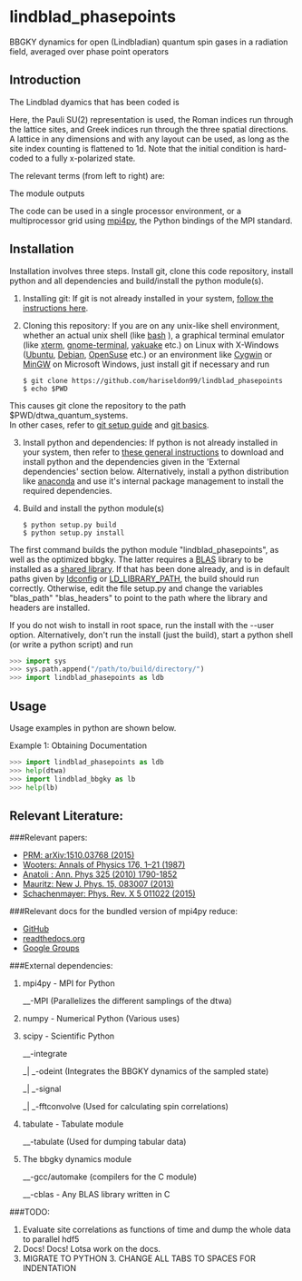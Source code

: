 lindblad_phasepoints
=============

 BBGKY dynamics for open (Lindbladian) quantum spin gases in a radiation field, averaged over phase point operators

Introduction
-----
The Lindblad dyamics that has been coded is 


Here, the Pauli SU(2) representation is used, the Roman indices run through the lattice sites, and Greek indices run through the three spatial directions. A lattice in any dimensions and with any layout can be used, as long as the site index counting is flattened to 1d. Note that the initial condition is hard-coded to a fully x-polarized state.

The relevant terms (from left to right) are:

The module outputs 


The code can be used in a single processor environment, or a multiprocessor grid using [mpi4py](http://mpi4py.scipy.org/),  the Python bindings of the MPI standard.

Installation
-----
Installation involves three steps. Install git, clone this code repository, install python and all dependencies and build/install the python module(s).

1. Installing git: If git is not already installed in your system, [follow the instructions here](https://git-scm.com/book/en/v2/Getting-Started-Installing-Git). 

2. Cloning this repository: If you are on any unix-like shell environment, whether an actual unix shell (like [bash](https://www.gnu.org/software/bash/) ), a graphical terminal emulator (like [xterm](http://invisible-island.net/xterm/xterm.html), [gnome-terminal](https://help.gnome.org/users/gnome-terminal/stable/), [yakuake](https://yakuake.kde.org/) etc.) on Linux with X-Windows ([Ubuntu](http://www.ubuntu.com/), [Debian](https://www.debian.org/), [OpenSuse](https://www.opensuse.org/en/) etc.) or an environment like [Cygwin](https://www.cygwin.com/) or [MinGW](http://mingw.org/) on Microsoft Windows, just install git if necessary and run
     ```
     $ git clone https://github.com/hariseldon99/lindblad_phasepoints
     $ echo $PWD
     ```
This causes git clone the repository to the path $PWD/dtwa_quantum_systems.     
In other cases, refer to [git setup guide](https://git-scm.com/book/en/v2/Getting-Started-First-Time-Git-Setup) and 
[git basics](https://git-scm.com/book/en/v2/Git-Basics-Getting-a-Git-Repository).

3. Install python and dependencies: If python is not already installed in your system, then refer to [these general instructions](https://wiki.python.org/moin/BeginnersGuide/Download) to download and install python and the dependencies given in the 'External dependencies' section below. Alternatively, install a python distribution like [anaconda](https://store.continuum.io/cshop/anaconda/) and use it's internal package management to install the required dependencies.

4. Build and install the python module(s)
    ```
    $ python setup.py build
    $ python setup.py install
    ```
  The first command builds the python module "lindblad_phasepoints", as well as the optimized bbgky. The latter requires a 
  [BLAS](http://www.netlib.org/blas/) library to be installed as a [shared library](http://tldp.org/HOWTO/Program-Library-HOWTO/shared-libraries.html). If that has been done already, and is in default paths given by [ldconfig](http://tldp.org/HOWTO/Program-Library-HOWTO/shared-libraries.html) or [LD_LIBRARY_PATH](http://tldp.org/HOWTO/Program-Library-HOWTO/shared-libraries.html), the build should run correctly. Otherwise, edit the file setup.py and change the variables "blas_path" "blas_headers" to point to the path where the library and headers are installed.

  
  If you do not wish to install in root space, run the install with the --user option. Alternatively, don't run the install (just the build), start a python shell (or write a python script) and run

  ```python
  >>> import sys
  >>> sys.path.append("/path/to/build/directory/")
  >>> import lindblad_phasepoints as ldb
  ```

Usage
-----
Usage examples in python are shown below.

Example 1: Obtaining Documentation
```python
>>> import lindblad_phasepoints as ldb
>>> help(dtwa)
>>> import lindblad_bbgky as lb
>>> help(lb)
```

Relevant Literature:
-----

###Relevant papers:
* [PRM: arXiv:1510.03768 (2015)](http://arxiv.org/abs/1510.03768)
* [Wooters: Annals of Physics 176, 1–21 (1987)](http://dx.doi.org/10.1016/0003-4916%2887%2990176-X)
* [Anatoli : Ann. Phys 325 (2010) 1790-1852](http://arxiv.org/abs/0905.3384)
* [Mauritz: New J. Phys. 15, 083007 (2013)](http://arxiv.org/abs/1209.3697)
* [Schachenmayer: Phys. Rev. X 5 011022 (2015)](http://arxiv.org/abs/1408.4441)

###Relevant docs for the bundled version of mpi4py reduce:
* [GitHub](https://github.com/mpi4py/mpi4py/blob/master/demo/reductions/reductions.py)
* [readthedocs.org](https://mpi4py.readthedocs.org/en/latest/overview.html#collective-communications)
* [Google Groups](https://groups.google.com/forum/#!msg/mpi4py/t8HZoYg8Ldc/-erl6BMKpLAJ)


###External dependencies:
1. mpi4py - MPI for Python

    _\_-MPI (Parallelizes the different samplings of the dtwa)

2. numpy - Numerical Python (Various uses)

3. scipy  - Scientific Python

    _\_-integrate 

    _| \_-odeint (Integrates the BBGKY dynamics of the sampled state)

    _| \_-signal 
    
    _| \_-fftconvolve (Used for calculating spin correlations)

4. tabulate - Tabulate module 
    
    _\_-tabulate (Used for dumping tabular data)

5. The bbgky dynamics module

    _\_-gcc/automake (compilers for the C module)
    
    _\_-cblas - Any BLAS library written in C

###TODO:
1. Evaluate site correlations as functions of time and dump the whole data to parallel hdf5
2. Docs! Docs! Lotsa work on the docs.
3. MIGRATE TO PYTHON 3. CHANGE ALL TABS TO SPACES FOR INDENTATION

